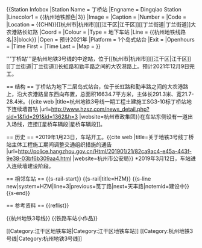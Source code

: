 {{Station Infobox
|Station Name = 丁桥站
|Engname = Dingqiao Station
|Linecolor1 = {{杭州地铁颜色|3}}
|Image = 
|Caption =
|Number = 
|Code = 
|Location = {{CHN}}[[杭州市|杭州市]][[江干区|江干区]][[丁兰街道|丁兰街道]]大农港路长虹路
|Coord = 
|Colour = 
|Type = 地下车站
|Line = {{杭州地铁线路名|3|block}}
|Open = 预计2021年
|Platform = 1个岛式站台
|Exit = 
|Openhours = 
|Time First = 
|Time Last = 
|Map = 
}}

'''丁桥站'''是杭州地铁3号线的中途站，位于[[杭州市|杭州市]][[江干区|江干区]][[丁兰街道|丁兰街道]]长虹路和勤丰路之间的大农港路上。预计2021年12月9日完工。

== 结构 ==
丁桥站为地下二层岛式站台，位于长虹路和勤丰路之间的大农港路上，沿大农港路呈东西向布置，总面积16634.7平方米，主体长291.3米、宽21.7-28.4米。<ref>{{cite web |title=杭州地铁3号线一期工程土建施工SG3-10标丁桥站地下连续墙首钻 |url=http://www.hzsz.com/news_detail.php?sid=1&fid=291&id=1362&h=3 |website=杭州市政集团}}</ref>在车站东侧设有一道出入场线，连接[[星桥车辆段|星桥车辆段]]。

== 历史 ==
*2019年1月23日，车站开工。<ref>{{cite web |title=关于地铁3号线丁桥站主体工程施工期间调整交通组织措施的通告 |url=http://police.hangzhou.gov.cn/Html/201901/21/82ca9ac4-e45a-443f-9e38-03bf6b309aa4.html |website=杭州市公安局}}</ref>
*2019年3月12日，车站进入连续墙建设阶段。

== 相邻车站 ==
{{s-rail-start}}
{{s-rail|title=HZM}}
{{s-line new|system=HZM|line=3|previous=笕丁路|next=天丰路|notemid=建设中}}
{{s-end}}

== 参考资料 ==
{{reflist}}

{{杭州地铁3号线}}
{{铁路车站小作品}}

[[Category:江干区地铁车站|Category:江干区地铁车站]]
[[Category:杭州地铁3号线|Category:杭州地铁3号线]]